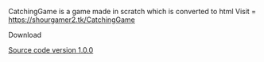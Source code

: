 CatchingGame is a game made in scratch which is converted to html
Visit = https://shourgamer2.tk/CatchingGame 
<p> Download </p>
<a href="https://github.com/shourgamer2/CatchingGame/releases/download/first/index.html" target="_blank">Source code version 1.0.0</a>
